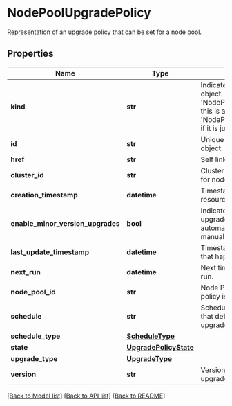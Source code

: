 # NodePoolUpgradePolicy

Representation of an upgrade policy that can be set for a node pool.
## Properties
Name | Type | Description | Notes
------------ | ------------- | ------------- | -------------
**kind** | **str** | Indicates the type of this object. Will be &#39;NodePoolUpgradePolicy&#39; if this is a complete object or &#39;NodePoolUpgradePolicyLink&#39; if it is just a link. | [optional] 
**id** | **str** | Unique identifier of the object. | [optional] 
**href** | **str** | Self link. | [optional] 
**cluster_id** | **str** | Cluster ID this upgrade policy for node pool is defined for. | [optional] 
**creation_timestamp** | **datetime** | Timestamp for creation of resource. | [optional] 
**enable_minor_version_upgrades** | **bool** | Indicates if minor version upgrades are allowed for automatic upgrades (for manual it&#39;s always allowed). | [optional] 
**last_update_timestamp** | **datetime** | Timestamp for last update that happened to resource. | [optional] 
**next_run** | **datetime** | Next time the upgrade should run. | [optional] 
**node_pool_id** | **str** | Node Pool ID this upgrade policy is defined for. | [optional] 
**schedule** | **str** | Schedule cron expression that defines automatic upgrade scheduling. | [optional] 
**schedule_type** | [**ScheduleType**](ScheduleType.md) |  | [optional] 
**state** | [**UpgradePolicyState**](UpgradePolicyState.md) |  | [optional] 
**upgrade_type** | [**UpgradeType**](UpgradeType.md) |  | [optional] 
**version** | **str** | Version is the desired upgrade version. | [optional] 

[[Back to Model list]](../README.md#documentation-for-models) [[Back to API list]](../README.md#documentation-for-api-endpoints) [[Back to README]](../README.md)


